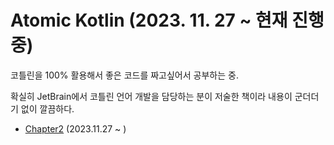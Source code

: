 # Atomic Kotlin (2023. 11. 27 ~ 현재 진행 중)

코틀린을 100% 활용해서 좋은 코드를 짜고싶어서 공부하는 중.

확실히 JetBrain에서 코틀린 언어 개발을 담당하는 분이 저술한 책이라 내용이 군더더기 없이 깔끔하다.

- [Chapter2](https://github.com/parade621/TIL/blob/main/Kotlin/AtomicKotlin/Chapter2.md) (2023.11.27 ~ )
